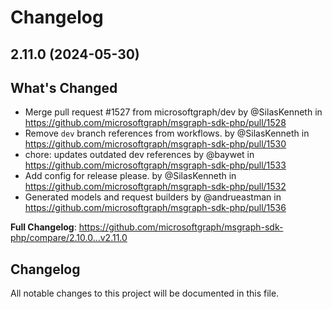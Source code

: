 # Changelog

## 2.11.0 (2024-05-30)

## What's Changed
* Merge pull request #1527 from microsoftgraph/dev by @SilasKenneth in https://github.com/microsoftgraph/msgraph-sdk-php/pull/1528
* Remove `dev` branch references from workflows. by @SilasKenneth in https://github.com/microsoftgraph/msgraph-sdk-php/pull/1530
* chore: updates outdated dev references by @baywet in https://github.com/microsoftgraph/msgraph-sdk-php/pull/1533
* Add config for release please. by @SilasKenneth in https://github.com/microsoftgraph/msgraph-sdk-php/pull/1532
* Generated  models and request builders by @andrueastman in https://github.com/microsoftgraph/msgraph-sdk-php/pull/1536


**Full Changelog**: https://github.com/microsoftgraph/msgraph-sdk-php/compare/2.10.0...v2.11.0

## Changelog

All notable changes to this project will be documented in this file.
